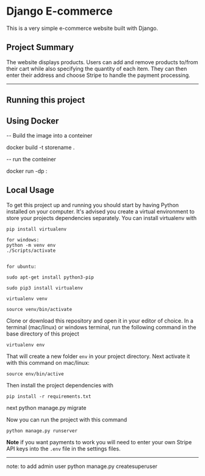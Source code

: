 # Django E-commerce

This is a very simple e-commerce website built with Django.

## Project Summary

The website displays products. Users can add and remove products to/from their cart while also specifying the quantity of each item. They can then enter their address and choose Stripe to handle the payment processing.

---

## Running this project

## Using Docker

-- Build the image into a conteiner

docker build -t storename .

-- run the conteiner 

docker run -dp <externalPort>:<internalPort>

## Local Usage

To get this project up and running you should start by having Python installed on your computer. It's advised you create a virtual environment to store your projects dependencies separately. You can install virtualenv with

```
pip install virtualenv

for windows:
python -m venv env
./Scripts/activate


for ubuntu:

sudo apt-get install python3-pip

sudo pip3 install virtualenv 

virtualenv venv 

source venv/bin/activate

```

Clone or download this repository and open it in your editor of choice. In a terminal (mac/linux) or windows terminal, run the following command in the base directory of this project

```
virtualenv env
```

That will create a new folder `env` in your project directory. Next activate it with this command on mac/linux:

```
source env/bin/active
```

Then install the project dependencies with

```
pip install -r requirements.txt
```
next python manage.py migrate

Now you can run the project with this command

```
python manage.py runserver
```

**Note** if you want payments to work you will need to enter your own Stripe API keys into the `.env` file in the settings files.

---

note: to add admin user 
python manage.py createsuperuser

